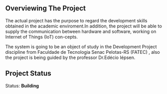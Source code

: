## Overviewing The Project

The actual project has the purpose to regard the development skills obtained in the academic enviroment.In addition, 
the project will be able to supply the communication between hardware and software, working on Internet of Things (IoT) con-cepts.

<p>The system is going to be an object of study in the Development Project discipline from Faculdade de Tecnologia Senac Pelotas-RS (FATEC) , also the project is being guided by the professor Dr.Edécio Iépsen.</p>

## Project Status
 Status: **Building**
